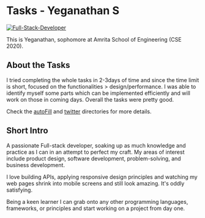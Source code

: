 # Tasks - Yeganathan S
[![Full-Stack-Developer](https://img.shields.io/badge/Full%20Stack-Developer-blue)](http://commonmark.org)

This is Yeganathan, sophomore at Amrita School of Engineering (CSE 2020).

## About the Tasks

I tried completing the whole tasks in 2-3days of time and since the time limit is short, focused on the functionalities > design/performance. I was able to identify myself some parts which can be implemented efficiently and will work on those in coming days. Overall the tasks were pretty good.

Check the [autoFill](./autoFill) and [twitter](./twitter) directories for more details.

## Short Intro

A passionate Full-stack developer, soaking up as much knowledge and practice as I can in an attempt to perfect my craft. My areas of interest include product design, software development, problem-solving, and business development.

I love building APIs, applying responsive design principles and watching my web pages shrink into mobile screens and still look amazing. It's oddly satisfying.

Being a keen learner I can grab onto any other programming languages, frameworks, or principles and start working on a project from day one.

